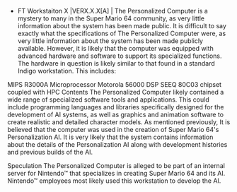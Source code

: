 - FT Workstaiton X 
|VERX.X.X[A]  | 
The Personalized Computer is a mystery to many in the Super Mario 64 community, as very little information about the system has been made public. It is difficult to say exactly what the specifications of The Personalized Computer were, as very little information about the system has been made publicly available. However, it is likely that the computer was equipped with advanced hardware and software to support its specialized functions. The hardware in question is likely similar to that found in a standard Indigo workstation. This includes:

MIPS R3000A Microprocessor
Motorola 56000 DSP
SEEQ 80C03 chipset coupled with HPC
Contents
The Personalized Computer likely contained a wide range of specialized software tools and applications. This could include programming languages and libraries specifically designed for the development of AI systems, as well as graphics and animation software to create realistic and detailed character models. As mentioned previously, It is believed that the computer was used in the creation of Super Mario 64's Personalization AI. It is very likely that the system contains information about the details of the Personalization AI along with development histories and previous builds of the AI.

Speculation
The Personalized Computer is alleged to be part of an internal server for Nintendo™ that specializes in creating Super Mario 64 and its AI. Nintendo™ employees most likely used this workstation to develop the AI.

